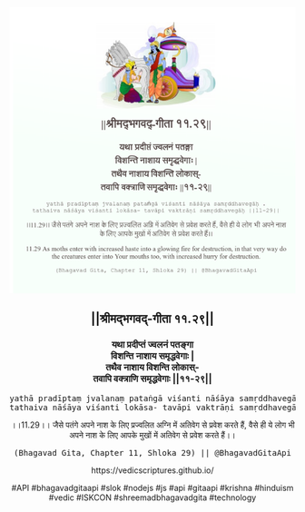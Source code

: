 <img src="../../asset/BG_11_29.png"/>
<center><h2>||श्रीमद्‍भगवद्‍-गीता ११.२९||</h2>
<h3>यथा प्रदीप्तं ज्वलनं पतङ्गा<br/>विशन्ति नाशाय समृद्धवेगाः |<br/>तथैव नाशाय विशन्ति लोकास्-<br/>तवापि वक्त्राणि समृद्धवेगाः ||११-२९||</h3>
<pre>yathā pradīptaṃ jvalanaṃ pataṅgā viśanti nāśāya samṛddhavegāḥ .<br/>tathaiva nāśāya viśanti lokāsa- tavāpi vaktrāṇi samṛddhavegāḥ ||11-29||</pre>
<p>।।11.29।। जैसे पतंगे अपने नाश के लिए प्रज्वलित अग्नि में अतिवेग से प्रवेश करते हैं, वैसे ही ये लोग भी अपने नाश के लिए आपके मुखों में अतिवेग से प्रवेश करते हैं।।</p>
<pre>(Bhagavad Gita, Chapter 11, Shloka 29) || @BhagavadGitaApi</pre><p>https://vedicscriptures.github.io/</p><p>#API #bhagavadgitaapi #slok #nodejs #js #api #gitaapi #krishna #hinduism #vedic #ISKCON #shreemadbhagavadgita #technology</p></center>